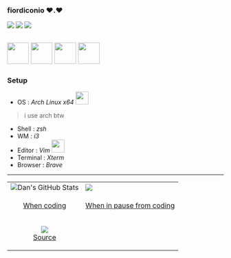 ### fiordiconio ❤️.❤️


![](https://img.shields.io/badge/OS-Linux-informational?style=flat&logo=<LOGO_NAME>&logoColor=white&color=2bbc8a)
![](https://img.shields.io/badge/Arduino-Lover-informational?style=flat&logo=<LOGO_NAME>&logoColor=white&color=2bbc8a)
![](https://img.shields.io/badge/Android-Modding-informational?style=flat&logo=<LOGO_NAME>&logoColor=white&color=2bbc8a)

<img src="https://tecadmin.net/tutorial/wp-content/uploads/2017/09/bash-logo.jpg" width="50" heigth="50"> </img>
<img src="https://upload.wikimedia.org/wikipedia/commons/thumb/c/c3/Python-logo-notext.svg/768px-Python-logo-notext.svg.png" width="50" heigth="50"> </img>
<img src="https://upload.wikimedia.org/wikipedia/commons/thumb/1/13/C-Sharp.png/1200px-C-Sharp.png" width="50" heigth="50"> </img>
<img src="https://cdn.worldvectorlogo.com/logos/android.svg" width="50" heigth="50"> </img>
---
### Setup
- OS : *Arch Linux x64*
<img src="https://cdn0.iconfinder.com/data/icons/flat-round-system/512/archlinux-512.png" width="30" heigth="30"> </img>
> i use arch btw
- Shell : *zsh*
- WM : *i3*
- Editor : *Vim*
<img src="https://upload.wikimedia.org/wikipedia/commons/thumb/9/9f/Vimlogo.svg/1022px-Vimlogo.svg.png" width="30" heigth="30"> </img>
- Terminal : *Xterm*
- Browser : *Brave*
---
<table cellpadding="0" cellspacing="0"  border="0">
  <tr>
    <td style="border: 0;">
      <img align="center" src="https://github-readme-stats.vercel.app/api?username=fiordiconio&show_icons=true&show_owner=true&line_height=27&count_private=true&include_all_commits=true&title_color=bdddff&text_color=1cd6ff&icon_color=ef8539&bg_color=031a1f" alt="Dan's GitHub Stats"" />
    </td>
    <td style="border: 0;">
      <img align="center" src="https://github-readme-stats.vercel.app/api/top-langs/?username=fiordiconio&hide=html&bg_color=031a1f&title_color=bdddff&text_color=44a7c4&icon_color=0e6b7f" />
    </td>
  </tr>
  <tr> 
    <td style="border: 0;">
      <p align="center">
        <a href="https://stackoverflow.com/"> When coding </a>
      </p>
    </td style="border: 0;">
    <td>
      <p align="center">
        <a align="center" href="https://www.reddit.com/r/ProgrammerHumor/"> When in pause from coding </a>
      </p>
    </td>
  </tr>
  <tr>
    <td style="border: 0;">
      <p align="center">
        <img src="animation.gif"></img><br>
        <a href="https://www.deviantart.com/argodaemon/art/Heroes-Will-Rise-584487754"> Source </a>
      </p>
    </td>
  </tr>
 </table>
